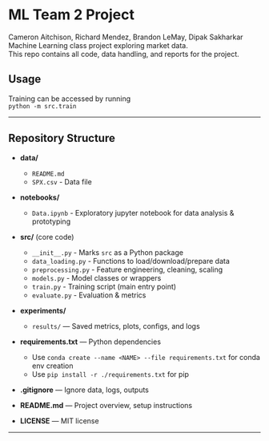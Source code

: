 # ML Team 2 Project
Cameron Aitchison, Richard Mendez, Brandon LeMay, Dipak Sakharkar  
Machine Learning class project exploring market data.   
This repo contains all code, data handling, and reports for the project.

## Usage

Training can be accessed by running   
`python -m src.train`

---

## Repository Structure

- **data/**  
  - `README.md`
  - `SPX.csv` - Data file

- **notebooks/**  
  - `Data.ipynb` - Exploratory jupyter notebook for data analysis & prototyping

- **src/** (core code)  
  - `__init__.py` - Marks `src` as a Python package  
  - `data_loading.py` - Functions to load/download/prepare data  
  - `preprocessing.py` - Feature engineering, cleaning, scaling  
  - `models.py` - Model classes or wrappers  
  - `train.py` - Training script (main entry point)  
  - `evaluate.py` - Evaluation & metrics  

- **experiments/**  
  - `results/` — Saved metrics, plots, configs, and logs

- **requirements.txt** — Python dependencies
  - Use `conda create --name <NAME> --file requirements.txt` for conda env creation
  - Use `pip install -r ./requirements.txt` for pip 
- **.gitignore** — Ignore data, logs, outputs  
- **README.md** — Project overview, setup instructions  
- **LICENSE** — MIT license

---
